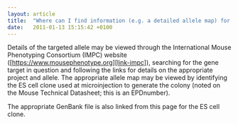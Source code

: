 ```yaml
---
layout: article
title:  "Where can I find information (e.g. a detailed allele map) for the mutant MGP allele?"
date:   2011-01-13 15:15:42 +0100
---
```


Details of the targeted allele may be viewed through the International Mouse Phenotyping Consortium (IMPC) website ([https://www.mousephenotype.org][link-impc]), searching for the gene target in question and following the links for details on the appropriate project and allele.
The appropriate allele map may be viewed by identifying the ES cell clone used at microinjection to generate the colony (noted on the Mouse Technical Datasheet; this is an EPDnumber).

The appropriate GenBank file is also linked from this page for the ES cell clone.

[link-impc]: https://www.mousephenotype.org